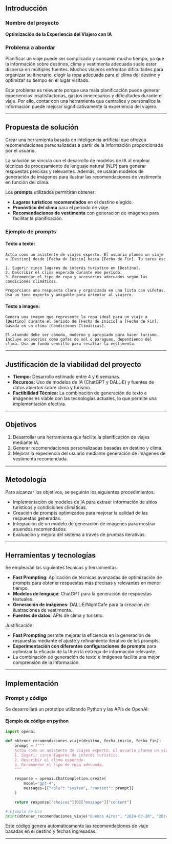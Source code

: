 ## Introducción

### Nombre del proyecto

**Optimización de la Experiencia del Viajero con IA**

### Problema a abordar

Planificar un viaje puede ser complicado y consumir mucho tiempo, ya que la información sobre destinos, clima y vestimenta adecuada suele estar dispersa en múltiples fuentes. Muchos viajeros enfrentan dificultades para organizar su itinerario, elegir la ropa adecuada para el clima del destino y optimizar su tiempo en el lugar visitado.

Este problema es relevante porque una mala planificación puede generar experiencias insatisfactorias, gastos innecesarios y dificultades durante el viaje. Por ello, contar con una herramienta que centralice y personalice la información puede mejorar significativamente la experiencia del viajero.

---

## Propuesta de solución

Crear una herramienta basada en inteligencia artificial que ofrezca recomendaciones personalizadas a partir de la información proporcionada por el usuario.

La solución se vincula con el desarrollo de modelos de IA al emplear técnicas de procesamiento de lenguaje natural (NLP) para generar respuestas precisas y relevantes. Además, se usarán modelos de generación de imágenes para ilustrar las recomendaciones de vestimenta en función del clima.

Los **prompts** utilizados permitirán obtener:

- **Lugares turísticos recomendados** en el destino elegido.
- **Pronóstico del clima** para el período de viaje.
- **Recomendaciones de vestimenta** con generación de imágenes para facilitar la planificación.

### Ejemplo de prompts

#### Texto a texto:

```
Actúa como un asistente de viajes experto. El usuario planea un viaje a [Destino] desde [Fecha de Inicio] hasta [Fecha de Fin]. Tu tarea es:

1. Sugerir cinco lugares de interés turístico en [Destino].
2. Describir el clima esperado durante ese período.
3. Recomendar el tipo de ropa y accesorios adecuados según las condiciones climáticas.

Proporciona una respuesta clara y organizada en una lista con viñetas. Usa un tono experto y amigable para orientar al viajero.
```

#### Texto a imagen:

```
Genera una imagen que represente la ropa ideal para un viaje a [Destino] durante el período de [Fecha de Inicio] a [Fecha de Fin], basada en un clima [Condiciones Climáticas].

El atuendo debe ser cómodo, moderno y apropiado para hacer turismo. Incluye accesorios como gafas de sol o paraguas, dependiendo del clima. Usa un fondo sencillo para resaltar la vestimenta.
```

---

## Justificación de la viabilidad del proyecto

- **Tiempo:** Desarrollo estimado entre 4 y 6 semanas.
- **Recursos:** Uso de modelos de IA (ChatGPT y DALL·E) y fuentes de datos abiertos sobre clima y turismo.
- **Factibilidad Técnica:** La combinación de generación de texto e imágenes es viable con las tecnologías actuales, lo que permite una implementación efectiva.

---

## Objetivos

1. Desarrollar una herramienta que facilite la planificación de viajes mediante IA.
2. Generar recomendaciones personalizadas basadas en destino y clima.
3. Mejorar la experiencia del usuario mediante generación de imágenes de vestimenta recomendada.

---

## Metodología

Para alcanzar los objetivos, se seguirán los siguientes procedimientos:

- Implementación de modelos de IA para extraer información de sitios turísticos y condiciones climáticas.
- Creación de prompts optimizados para mejorar la calidad de las respuestas generadas.
- Integración de un modelo de generación de imágenes para mostrar atuendos recomendados.
- Evaluación y mejora del sistema a través de pruebas iterativas.

---

## Herramientas y tecnologías

Se emplearán las siguientes técnicas y herramientas:

- **Fast Prompting**: Aplicación de técnicas avanzadas de optimización de prompts para obtener respuestas más precisas y relevantes en menor tiempo.
- **Modelos de lenguaje**: ChatGPT para la generación de respuestas textuales.
- **Generación de imágenes**: DALL·E/NightCafe para la creación de ilustraciones de vestimenta.
- **Fuentes de datos**: APIs de clima y turismo.

Justificación:

- **Fast Prompting** permite mejorar la eficiencia en la generación de respuestas mediante el ajuste y refinamiento iterativo de los prompts.
- **Experimentación con diferentes configuraciones de prompts** para optimizar la eficacia de la IA en la entrega de información relevante.
- La combinación de generación de texto e imágenes facilita una mejor comprensión de la información.

---

## Implementación

### Prompt y código

Se desarrollará un prototipo utilizando Python y las APIs de OpenAI:

#### **Ejemplo de código en python**

```python
import openai

def obtener_recomendaciones_viaje(destino, fecha_inicio, fecha_fin):
    prompt = f"""
    Actúa como un asistente de viajes experto. El usuario planea un viaje a {destino} desde {fecha_inicio} hasta {fecha_fin}.
    1. Sugerir cinco lugares de interés turístico.
    2. Describir el clima esperado.
    3. Recomendar el tipo de ropa adecuada.
    """

    response = openai.ChatCompletion.create(
        model="gpt-4",
        messages=[{"role": "system", "content": prompt}]
    )

    return response["choices"][0]["message"]["content"]

# Ejemplo de uso
print(obtener_recomendaciones_viaje("Buenos Aires", "2024-03-20", "2024-03-27"))
```

Este código genera automáticamente las recomendaciones de viaje basadas en el destino y fechas ingresadas.

---
